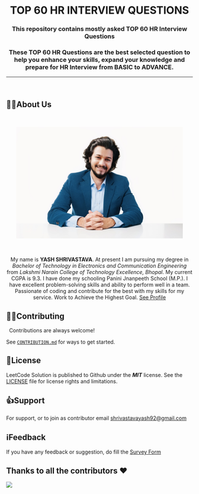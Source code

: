 <div align= "center"><h1>TOP 60 HR INTERVIEW QUESTIONS</h1></div> 

**<h3 align="center">This repository contains mostly asked TOP 60 HR Interview Questions</h3>**

**<h3 align="center">These TOP 60 HR Questions are the best selected question to help you enhance your skills, expand your knowledge and prepare for HR Interview from BASIC to ADVANCE.</h3>**

---
&nbsp;
## 🧑🏻About Us

&nbsp;
<div align= "center"><img src="Assets/MyImage.jpg" width="450" height="300"/> 

&nbsp;&nbsp;&nbsp;

My name is **YASH SHRIVASTAVA**. At present I am pursuing my degree in *Bachelor of Technology in Electronics and Communication Engineering* from *Lakshmi Narain College of Technology Excellence, Bhopal*. My current CGPA is 9.3. I have done my schooling Panini Jnanpeeth School (M.P.). I have excellent problem-solving skills and ability to perform well in a team. Passionate of coding and contribute for the best with my skills for my service. Work to Achieve the Highest Goal. [See Profile](https://www.linkedin.com/in/yashshrivastava92/)

</div>

## 👨‍🏫Contributing

&nbsp;
Contributions are always welcome!

See [```CONTRIBUTION.md```](CONTRIBUTION.md) for ways to get started.



## 📄License

LeetCode Solution is published to Github under the ***MIT*** license. See the [LICENSE](LICENSE.md) file for license rights and limitations.


## 👍Support

For support, or to join as contributor email shrivastavayash92@gmail.com

## ℹ️Feedback

If you have any feedback or suggestion, do fill the [Survey Form](https://forms.gle/1TUfnLPksdR12PLv5)

 
## Thanks to all the contributors ❤️
<a href = "https://github.com/yashshrivastavaa/TOP-100-Coding-Questions/graphs/contributors">
  <img src = "https://contrib.rocks/image?repo=yashshrivastavaa/TOP-100-Coding-Questions"/>
</a>

